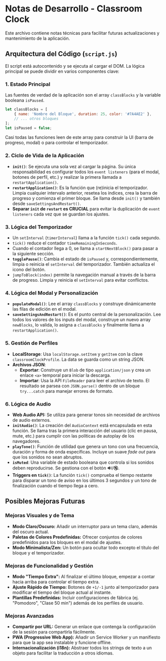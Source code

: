 # Notas de Desarrollo - Classroom Clock

Este archivo contiene notas técnicas para facilitar futuras actualizaciones y mantenimiento de la aplicación.

## Arquitectura del Código (`script.js`)

El script está autocontenido y se ejecuta al cargar el DOM. La lógica principal se puede dividir en varios componentes clave:

### 1. Estado Principal

Las fuentes de verdad de la aplicación son el array `classBlocks` y la variable booleana `isPaused`.

```javascript
let classBlocks = [
    { name: 'Nombre del Bloque', duration: 25, color: '#7A4AE2' },
    // ... otros bloques
];
let isPaused = false;
```

Casi todas las funciones leen de este array para construir la UI (barra de progreso, modal) o para controlar el temporizador.

### 2. Ciclo de Vida de la Aplicación

- **`init()`**: Se ejecuta una sola vez al cargar la página. Su única responsabilidad es configurar todos los `event listeners` (para el modal, botones de perfil, etc.) y realizar la primera llamada a `restartApplication()`.
- **`restartApplication()`**: Es la función que (re)inicia el temporizador. Limpia cualquier intervalo anterior, resetea los índices, crea la barra de progreso y comienza el primer bloque. Se llama desde `init()` y también desde `saveSettingsAndRestart()`.
- **Separar `init` de `restart` es CRUCIAL** para evitar la duplicación de `event listeners` cada vez que se guardan los ajustes.

### 3. Lógica del Temporizador

- Un `setInterval` (`timerInterval`) llama a la función `tick()` cada segundo.
- `tick()` reduce el contador `timeRemainingInSeconds`.
- Cuando el contador llega a 0, se llama a `startNextBlock()` para pasar a la siguiente sección.
- **`togglePause()`**: Cambia el estado de `isPaused` y, correspondientemente, limpia o reinicia el `setInterval` del temporizador. También actualiza el icono del botón.
- `jumpToBlock(index)` permite la navegación manual a través de la barra de progreso. Limpia y reinicia el `setInterval` para evitar conflictos.

### 4. Lógica del Modal y Personalización

- **`populateModal()`**: Lee el array `classBlocks` y construye dinámicamente las filas de edición en el modal.
- **`saveSettingsAndRestart()`**: Es el punto central de la personalización. Lee todos los valores de los inputs del modal, construye un nuevo array `newBlocks`, lo valida, lo asigna a `classBlocks` y finalmente llama a `restartApplication()`.

### 5. Gestión de Perfiles

- **LocalStorage**: Usa `localStorage.setItem` y `getItem` con la clave `classroomClockProfile`. La data se guarda como un string JSON.
- **Archivos JSON**: 
  - **Exportar**: Construye un `Blob` de tipo `application/json` y crea un enlace `<a>` temporal para iniciar la descarga.
  - **Importar**: Usa la API `FileReader` para leer el archivo de texto. El resultado se parsea con `JSON.parse()` dentro de un bloque `try...catch` para manejar errores de formato.

### 6. Lógica de Audio
- **Web Audio API:** Se utiliza para generar tonos sin necesidad de archivos de audio externos.
- **`initAudio()`**: La creación del `AudioContext` está encapsulada en esta función. Se llama tras la primera interacción del usuario (clic en pausa, mute, etc.) para cumplir con las políticas de autoplay de los navegadores.
- **`playTone()`**: Función de utilidad que genera un tono con una frecuencia, duración y forma de onda específicas. Incluye un suave *fade out* para que los sonidos no sean abruptos.
- **`isMuted`**: Una variable de estado booleana que controla si los sonidos deben reproducirse. Se gestiona con el botón 🔊/🔇.
- **Triggers en `tick()`**: La función `tick()` comprueba el tiempo restante para disparar un tono de aviso en los últimos 3 segundos y un tono de finalización cuando el tiempo llega a cero.

## Posibles Mejoras Futuras

### Mejoras Visuales y de Tema
- **Modo Claro/Oscuro:** Añadir un interruptor para un tema claro, además del oscuro actual.
- **Paletas de Colores Predefinidas:** Ofrecer conjuntos de colores predefinidos para los bloques en el modal de ajustes.
- **Modo Minimalista/Zen:** Un botón para ocultar todo excepto el título del bloque y el temporizador.

### Mejoras de Funcionalidad y Gestión
- **Modo "Tiempo Extra":** Al finalizar el último bloque, empezar a contar hacia arriba para controlar el tiempo extra.
- **Ajuste Rápido de Tiempo:** Botones de `+1/-1` junto al temporizador para modificar el tiempo del bloque actual al instante.
- **Plantillas Predefinidas:** Incluir configuraciones de fábrica (ej. "Pomodoro", "Clase 50 min") además de los perfiles de usuario.

### Mejoras Avanzadas
- **Compartir por URL:** Generar un enlace que contenga la configuración de la sesión para compartirla fácilmente.
- **PWA (Progressive Web App):** Añadir un Service Worker y un manifiesto para que la app sea instalable y funcione offline.
- **Internacionalización (i18n):** Abstraer todos los strings de texto a un objeto para facilitar la traducción a otros idiomas.

